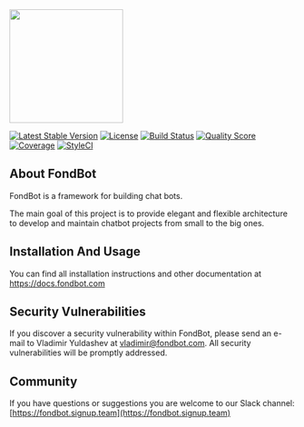 <img src="https://docs.fondbot.com/images/logo.png" width="200px">

[![Latest Stable Version](https://poser.pugx.org/fondbot/fondbot/v/stable?format=flat-square)](https://packagist.org/packages/fondbot/fondbot)
[![License](https://poser.pugx.org/fondbot/fondbot/license?format=flat-square)](https://packagist.org/packages/fondbot/fondbot)
[![Build Status](https://img.shields.io/travis/fondbot/fondbot.svg?style=flat-square)](https://travis-ci.org/fondbot/fondbot)
[![Quality Score](https://img.shields.io/scrutinizer/g/fondbot/fondbot.svg?style=flat-square)](https://scrutinizer-ci.com/g/fondbot/fondbot)
[![Coverage](https://img.shields.io/scrutinizer/coverage/g/fondbot/fondbot.svg?style=flat-square)](https://scrutinizer-ci.com/g/fondbot/fondbot)
[![StyleCI](https://styleci.io/repos/78780366/shield)](https://styleci.io/repos/78780366)

## About FondBot
FondBot is a framework for building chat bots. 

The main goal of this project is to provide elegant and flexible architecture to develop and maintain chatbot projects from small to the big ones.

## Installation And Usage

You can find all installation instructions and other documentation at https://docs.fondbot.com

## Security Vulnerabilities

If you discover a security vulnerability within FondBot, please send an e-mail to Vladimir Yuldashev at vladimir@fondbot.com. All security vulnerabilities will be promptly addressed.

## Community

If you have questions or suggestions you are welcome to our Slack channel:
[https://fondbot.signup.team](https://fondbot.signup.team)
